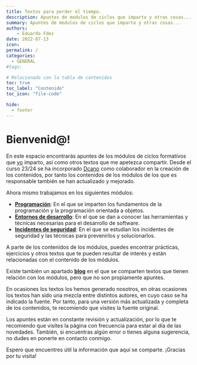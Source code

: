 ```yaml
---
title: Textos para perder el tiempo.
description: Apuntes de modulos de ciclos que imparto y otras cosas...
summary: Apuntes de modulos de ciclos que imparto y otras cosas...
authors:
    - Eduardo Fdez
date: 2022-07-13
icon:   
permalink: /
categories:
  - GENERAL
#tags:

# Relacionado con la tabla de contenidos
toc: true
toc_label: "Contenido"
toc_icon: "file-code"

hide:
  - footer
---
```



# Bienvenid@!

En este espacio encontrarás apuntes de los módulos de ciclos formativos que [yo](https://github.com/revilofe) imparto, así como otros textos que me apetezca compartir. Desde el curso 23/24 se ha incorporado [Dcano](https://github.com/dcanoIESRafaelAlberti) como colaborador en la creación de los contenidos, por tanto los contenidos de los módulos de los que es responsable también se han actualizado y mejorado. 

Ahora mismo trabajamos en los siguientes módulos:

- **[Programación](https://revilofe.github.io/section1/)**: En el que se imparten los fundamentos de la programación y la programación orientada a objetos.     
- **[Entornos de desarrollo](https://revilofe.github.io/section3/)**: En el que se dan a conocer las herramientas y técnicas necesarias para el desarrollo de software.    
- **[Incidentes de seguridad](https://revilofe.github.io/section3/)**: En el que se estudian los incidentes de seguridad y las técnicas para prevenirlos y solucionarlos.    

A parte de los contenidos de los módulos, puedes encontrar prácticas, ejercicios y otros textos que te pueden resultar de interés y están relacionadas con el contenido de los módulos.  

Existe también un apartado **[blog](https://revilofe.github.io/blog/)** en el que se comparten textos que tienen relación con los módulos, pero que no son propiamente apuntes.

En ocasiones los textos los hemos generado nosotros, en otras ocasiones los textos han sido una mezcla entre distintos autores, en cuyo caso se ha indicado la fuente. Por tanto, para una versión más actualizada y completa de los contenidos, te recomiendo que visites la fuente original.

Los apuntes están en constante revisión y actualización, por lo que te recomiendo que visites la página con frecuencia para estar al día de las novedades. También, si encuentras algún error o tienes alguna sugerencia, no dudes en ponerte en contacto conmigo.

Espero que encuentres útil la información que aquí se comparte. ¡Gracias por tu visita!

